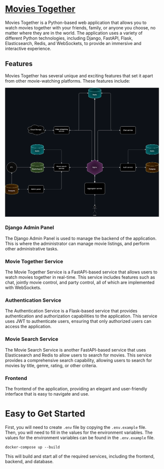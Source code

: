 # [Movies Together](https://github.com/Berupor/Movies-Together)

Movies Together is a Python-based web application that allows you to watch movies together with your friends, family, or anyone you choose, no matter where they are in the world. The application uses a variety of different Python technologies, including Django, FastAPI, Flask, Elasticsearch, Redis, and WebSockets, to provide an immersive and interactive experience.

## Features
Movies Together has several unique and exciting features that set it apart from other movie-watching platforms. These features include:

![img](examples/Architecture.png)


### Django Admin Panel
The Django Admin Panel is used to manage the backend of the application. This is where the administrator can manage movie listings, and perform other administrative tasks.

### Movie Together Service
The Movie Together Service is a FastAPI-based service that allows users to watch movies together in real-time. This service includes features such as chat, jointly movie control, and party control, all of which are implemented with WebSockets.

### Authentication Service
The Authentication Service is a Flask-based service that provides authentication and authorization capabilities to the application. This service uses JWT to authenticate users, ensuring that only authorized users can access the application.

### Movie Search Service
The Movie Search Service is another FastAPI-based service that uses Elasticsearch and Redis to allow users to search for movies. This service provides a comprehensive search capability, allowing users to search for movies by title, genre, rating, or other criteria.

### Frontend
The frontend of the application, providing an elegant and user-friendly interface that is easy to navigate and use.

# Easy to Get Started
First, you will need to create `.env` file by copying the `.env.example` file. Then, you will need to fill in the values for the environment variables. The values for the environment variables can be found in the `.env.example` file.

```console
docker-compose up --build
``` 
This will build and start all of the required services, including the frontend, backend, and database.
